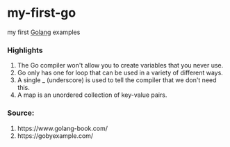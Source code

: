 # my-first-go
my first <a href="https://golang.org/" >Golang</a> examples

### Highlights
<ol>
  <li>The Go compiler won't allow you to create variables that you never use.</li>
  <li>Go only has one for loop that can be used in a variety of different ways.</li>
  <li>A single _ (underscore) is used to tell the compiler that we don't need this.</li>
  <li>A map is an unordered collection of key-value pairs.</li>
</ol>

### Source:

<ol>
  <li>https://www.golang-book.com/</li>
  <li>https://gobyexample.com/</li>
</ol>


